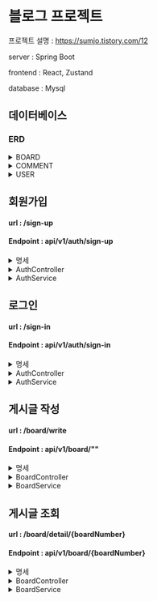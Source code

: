 # 블로그 프로젝트

프로젝트 설명 : https://sumjo.tistory.com/12

server : Spring Boot

frontend : React, Zustand

database : Mysql


## 데이터베이스

### ERD

<img>

<details>
<summary>BOARD</summary>
	
```sql
CREATE TABLE board
(
  board_number   INT         NOT NULL AUTO_INCREMENT COMMENT '게시물 번호',
  title          TEXT        NOT NULL COMMENT '게시물 제목',
  content        TEXT        NOT NULL COMMENT '게시물 내용',
  write_datetime DATETIME    NOT NULL COMMENT '게시물 작성 날짜',
  favorite_count INT         NOT NULL DEFAULT 0 COMMENT '좋아요 갯수',
  comment_count  INT         NOT NULL DEFAULT 0 COMMENT '댓글 갯수',
  view_count     INT         NOT NULL DEFAULT 0 COMMENT '게시물 조회수',
  writer_email   VARCHAR(50) NOT NULL COMMENT '게시물 작성자 이메일',
  PRIMARY KEY (board_number)
) COMMENT '게시물';
```
</details>

<details>
<summary>COMMENT</summary>
	
```sql
CREATE TABLE comment
(
  comment_number INT         NOT NULL COMMENT '댓글 번호',
  content        TEXT        NOT NULL COMMENT '댓글 내용',
  write_datetime DATETIME    NOT NULL COMMENT '작성 날짜',
  user_email     VARCHAR(50) NOT NULL COMMENT '사용자 이메일',
  board_number   INT         NOT NULL COMMENT '게시물 번호',
  PRIMARY KEY (comment_number)
) COMMENT '댓글 테이블';
```

</details>
<details>
<summary>USER</summary>
	
```sql
CREATE TABLE user
(
  email          VARCHAR(50)  NOT NULL COMMENT '사용자 이메일',
  password       VARCHAR(100) NOT NULL COMMENT '사용자 비',
  nickname       VARCHAR(20)  NOT NULL COMMENT '닉네임',
  tel_number     VARCHAR(15)  NOT NULL COMMENT '전화번호',
  address        TEXT         NOT NULL COMMENT '주소',
  address_detail TEXT         NULL     COMMENT '상세주소',
  profile_image  TEXT         NULL     COMMENT '프로필 이미지',
  PRIMARY KEY (email)
) COMMENT '유저 정보';
```

</details>


## 회원가입
#### url : /sign-up 
#### Endpoint : api/v1/auth/sign-up

<details>
<summary>명세</summary>

```
signUp(회원가입)

- request
{
	*email: String,
	*password: String,
	*nickname: String,
	*telNumber: String,
	*address: String,
	addressDetail: String
}

- response

성공
Http status - 200 (ok)
{
	code: "SU",
	message: "Success",
	token: "jwt...",
	expiredDate: 123456789
}

실패

- 필수 정보 미입력/ 이메일 포맷 불일치 / 비밀번호 8자 미만 / 전화번호 포멧 불일치

- 이메일 중복
Http status - 400 (Bad Request)
{
	code: "EE",
	message: "Exsited Email"
}

- 데이터베이스 에러
Http Status - 500 (Internal Server Error)
{
	code: "DE",
	message: "Database Error"
}
```
</details>

<details>
<summary>AuthController</summary>

```java
private final AuthService authService;
	
@PostMapping("/sign-up")
public ResponseEntity<? super SignUpResponseDto> signUp(
    @RequestBody @Valid SignUpRequestDto requestBody
    ) {
        ResponseEntity<? super SignUpResponseDto> response = authService.signUp(requestBody);
        return response;
}	
```
</details>

<details>
<summary>AuthService</summary>

```java
@Override
	public ResponseEntity<? super SignUpResponseDto> signUp(SignUpRequestDto dto) {

		try{

			String email = dto.getEmail();
			boolean existedEmail = userRepository.existsByEmail(email);
			if(existedEmail) return SignUpResponseDto.duplicateEmail();

			String nickname = dto.getNickname();
			boolean existedNickname = userRepository.existsByNickname(nickname);
			if(existedNickname) return SignUpResponseDto.duplicateNickname();


			String telNumber = dto.getTelNumber();
			boolean existedTelNumber = userRepository.existsByTelNumber(telNumber);
			if(existedTelNumber) return SignUpResponseDto.duplicateTelNumber();

			String password = dto.getPassword();
			String encodedPassword = passwordEncoder.encode(password);
			dto.setPassword(encodedPassword);

			UserEntity UserEntity = new UserEntity(dto);
			userRepository.save(UserEntity);

		} catch (Exception exception) {
			exception.printStackTrace();
			return ResponseDto.databaseError();
		}
	
		return SignUpResponseDto.success();
	
	}
```
</details>
<img>

## 로그인
#### url : /sign-in
#### Endpoint : api/v1/auth/sign-in

<details>
<summary>명세</summary>

```
signIn(로그인)

- request
{
	*email : String,
	*password : String
}

- response
성공
Http Status - 200
{
	code: "SU",
	message: "Success"
}

실패
- 필수 정보 미입력

Http Status - 401 (Unauthriozed)
{
	code: "SF",
	message: "Sign In Failed"
}

- 데이터베이스 에러
Http Status - 500 (Internal Server Error)
{
	code: "DE",
	message: "Database Error"
}
```
</details>


<details>
<summary>AuthController</summary>

```java
@PostMapping("/sign-in")
	public ResponseEntity<? super SignInResponseDto> signIn(
		@RequestBody @Valid SignInRequestDto requestBody
	){
		ResponseEntity<? super SignInResponseDto> response = authService.signIn(requestBody);
		return response;
	}

```
</details>

<details>
<summary>AuthService</summary>

```java
@Override
	public ResponseEntity<? super SignInResponseDto> signIn(SignInRequestDto dto) {
		try {
			String email = dto.getEmail();
			UserEntity userEntity = userRepository.findByEmail(email);
			if(userEntity == null) return SignInResponseDto.signInFailed();

			String password = dto.getPassword();
			boolean isMatch = passwordEncoder.matches(password, userEntity.getPassword());
			if(!isMatch) return SignInResponseDto.signInFailed();

		} catch (Exception exception) {
			exception.printStackTrace();
			return ResponseDto.databaseError();
		}
		return SignInResponseDto.success();
	}
```
</details>
<img>

## 게시글 작성
#### url : /board/write
#### Endpoint : api/v1/board/""
<details>
<summary>명세</summary>

```
boardWrite(게시물 작성)

- request
{
	*title: String,
	*content: String,
	boardImageList: String[]
}

- response

성공
Http Status - 200 (ok)
{
	code: "SU",
	message: "Success"
}

실패

-데이터베이스 에러

-존재하지 않는 게시물
Http Status - 400 (Bad Request)
{
	code: "NB",
	message: "Not Exsited Board Number"
}
```
</details>

<details>
<summary>BoardController</summary>


```java
@PostMapping("")
	public ResponseEntity<? super PostBoardResponseDto> postBoard (
		@RequestBody @Valid PostboardRequestDto requsesBody,
		@AuthenticationPrincipal String email
	) {
		ResponseEntity<? super PostBoardResponseDto> response = boardService.postBoard(requsesBody, email);
		return response;
	}
```
</details>

<details>
<summary>BoardService</summary>

```java
@Override
	public ResponseEntity<? super PostBoardResponseDto> postBoard(PostboardRequestDto dto, String email) {
		try {
			UserEntity userEntity = userRepository.findByEmail(email);
			if(userEntity == null) return PostBoardResponseDto.notExsitedUser();

			BoardEntity boardEntity = new BoardEntity(dto, userEntity);
			boardRepository.save(boardEntity);
		} catch (Exception exception) {
			exception.printStackTrace();
			return ResponseDto.databaseError();
		}
		return PostBoardResponseDto.success();
	}
```
</details>
<img>

## 게시글 조회
#### url : /board/detail/{boardNumber}
#### Endpoint : api/v1/board/{boardNumber}

<details>
<summary>명세</summary>

```
boardDetatil(게시물 상세)

성공

Http Status - 200 (ok)
{
	code : "SU",
	message : "Success",
	boardNumber: int,
	title: String,
	content: String,
	boardImage: String[],
	writeDateTime: String,
	writerEmail: String,
	writerNickName: String,
	writerProfileImage: String
}


실패
- 존재하지 않는 게시물
Http Status - 400 (Bad Request)
{
	code: "NB",
	message: "Not Exsited Board Number"
}
```
</details>

<details>
<summary>BoardController</summary>

```java
@GetMapping("/{boardNumber}")
	public ResponseEntity<? super GetBoardResponseDto> getBoard (
		@PathVariable("boardNumber") Integer boardNumber
	){
		ResponseEntity<? super GetBoardResponseDto> response = boardService.getBoard(boardNumber);
		return response;
	}
```

</details>

<details>
<summary>BoardService</summary>

```java
@Override
	public ResponseEntity<? super GetBoardResponseDto> getBoard(Integer boardNumber) {
		try {
			BoardEntity boardEntity = boardRepository.findByBoardNumber(boardNumber);
			if(boardEntity == null) return GetBoardResponseDto.notExsitedBoard();

			UserEntity userEntity = boardEntity.getUserEntity();
			GetBoardResponseDto response = new GetBoardResponseDto(boardEntity, userEntity);
			return ResponseEntity.ok(response);
		} catch (Exception exception) {
			exception.printStackTrace();
			return ResponseDto.databaseError();
		}
	}
```
</details>
<img>






